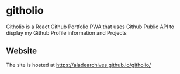 # githolio
Githolio is a React Github Portfolio PWA that uses Github Public API to display my Github Profile information and Projects


## Website
The site is hosted at https://aladearchives.github.io/githolio/

